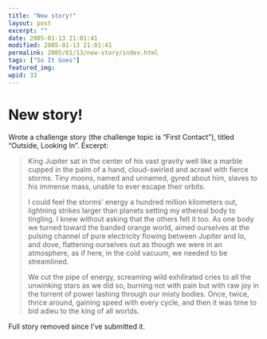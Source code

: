 ```yaml
---
title: "New story!"
layout: post
excerpt: ""
date: 2005-01-13 21:01:41
modified: 2005-01-13 21:01:41
permalink: 2005/01/13/new-story/index.html
tags: ["So It Goes"]
featured_img: 
wpid: 33
---
```


# New story!

Wrote a challenge story (the challenge topic is “First Contact”), titled “Outside, Looking In”. Excerpt:

> King Jupiter sat in the center of his vast gravity well like a marble cupped in the palm of a hand, cloud-swirled and acrawl with fierce storms. Tiny moons, named and unnamed, gyred about him, slaves to his immense mass, unable to ever escape their orbits.
> 
> I could feel the storms’ energy a hundred million kilometers out, lightning strikes larger than planets setting my ethereal body to tingling. I knew without asking that the others felt it too. As one body we turned toward the banded orange world, aimed ourselves at the pulsing channel of pure electricity flowing between Jupiter and Io, and dove, flattening ourselves out as though we were in an atmosphere, as if here, in the cold vacuum, we needed to be streamlined.
> 
> We cut the pipe of energy, screaming wild exhilirated cries to all the unwinking stars as we did so, burning not with pain but with raw joy in the torrent of power lashing through our misty bodies. Once, twice, thrice around, gaining speed with every cycle, and then it was time to bid adieu to the king of all worlds.

Full story removed since I’ve submitted it.